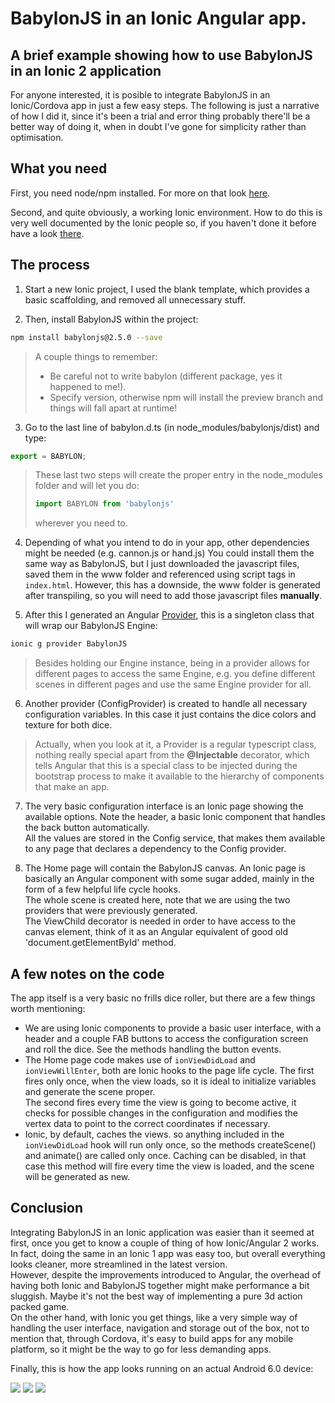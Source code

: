 # BabylonJS in an Ionic Angular app.
## A brief example showing how to use BabylonJS in an Ionic 2 application ##

For anyone interested, it is posible to integrate BabylonJS in an Ionic/Cordova app in just a few easy steps. The following is just a narrative of how I did it, since it's been a trial and error thing probably there'll be a better way of doing it, when in doubt I've gone for simplicity rather than optimisation. 

## What you need

First, you need node/npm installed. For more on that look [here](https://nodejs.org/en/).

Second, and quite obviously, a working Ionic environment. How to do this is very well documented by the Ionic people so, if you haven't done it before have a look [there](https://ionicframework.com/docs/intro/tutorial/).

## The process

1) Start a new Ionic project, I used the blank template, which provides a basic scaffolding, and removed all unnecessary stuff.

2) Then, install BabylonJS within the project:
```bash
npm install babylonjs@2.5.0 --save
```
>A couple things to remember: 
> * Be careful not to write babylon (different package, yes it happened to me!). 
> * Specify version, otherwise npm will install the preview branch and things will fall apart at runtime!

3) Go to the last line of babylon.d.ts (in node_modules/babylonjs/dist) and type:

```typescript
export = BABYLON;
```  
>These last two steps will create the proper entry in the node_modules folder and will let you do:
> ```typescript
>import BABYLON from 'babylonjs'
>```  
>wherever you need to.

4) Depending of what you intend to do in your app, other dependencies might be needed (e.g. cannon.js or hand.js) 
You could install them the same way as BabylonJS, but I just downloaded the javascript files, saved them in the www folder and referenced using script tags in `index.html`. However, this has a downside, the www folder is generated after transpiling, so you will need to add those javascript files **manually**.


5) After this I generated an Angular [Provider](https://docs.angularjs.org/guide/providers), this is a singleton class that will wrap our BabylonJS Engine: 
```bash
ionic g provider BabylonJS
```  
>Besides holding our Engine instance, being in a provider allows for different pages to access the same Engine, e.g. you define different scenes in different pages and use the same Engine provider for all.

6) Another provider (ConfigProvider) is created to handle all necessary configuration variables. In this case it just contains the dice colors and texture for both dice.
> Actually, when you look at it, a Provider is a regular typescript class, nothing really special apart from the **@Injectable** decorator, which tells Angular that this is a special class to be injected during the bootstrap process to make it available to the hierarchy of components that make an app.

7) The very basic configuration interface is an Ionic page showing the available options. Note the header, a basic Ionic component that handles the back button automatically.  
All the values are stored in the Config service, that makes them available to any page that declares a dependency to the Config provider.

8) The Home page will contain the BabylonJS canvas. An Ionic page is basically an Angular component with some sugar added, mainly in the form of a few helpful life cycle hooks.  
The whole scene is created here, note that we are using the two providers that were previously generated.  
The ViewChild decorator is needed in order to have access to the canvas element, think of it as an Angular equivalent of good old 'document.getElementById' method.  

## A few notes on the code

The app itself is a very basic no frills dice roller, but there are a few things worth mentioning:
* We are using Ionic components to provide a basic user interface, with a header and a couple FAB buttons to access the configuration screen and roll the dice. See the methods handling the button events.
* The Home page code makes use of `ionViewDidLoad` and `ionViewWillEnter`, both are Ionic hooks to the page life cycle. The first fires only once, when the view loads, so it is ideal to initialize variables and generate the scene proper.  
The second fires every time the view is going to become active, it checks for possible changes in the configuration and modifies the vertex data to point to the correct coordinates if necessary.  
* Ionic, by default, caches the views. so anything included in the `ionViewDidLoad` hook will run only once, so the methods createScene() and animate() are called only once. Caching can be disabled, in that case this method will fire every time the view is loaded, and the scene will be generated as new.

## Conclusion

Integrating BabylonJS in an Ionic application was easier than it seemed at first, once you get to know a couple of thing of how Ionic/Angular 2 works. In fact, doing the same in an Ionic 1 app was easy too, but overall everything looks cleaner, more streamlined in the latest version.  
However, despite the improvements introduced to Angular, the overhead of having both Ionic and BabylonJS together might make performance a bit sluggish. Maybe it's not the best way of implementing a pure 3d action packed game.  
On the other hand, with Ionic you get things, like a very simple way of handling the user interface, navigation and storage out of the box, not to mention that, through Cordova, it's easy to build apps for any mobile platform, so it might be the way to go for less demanding apps.  

Finally, this is how the app looks running on an actual Android 6.0 device:  

![](/img/tutorials/ionic-angular/screenshot1.jpg)
![](/img/tutorials/ionic-angular/screenshot2.jpg)
![](/img/tutorials/ionic-angular/screenshot3.jpg)
